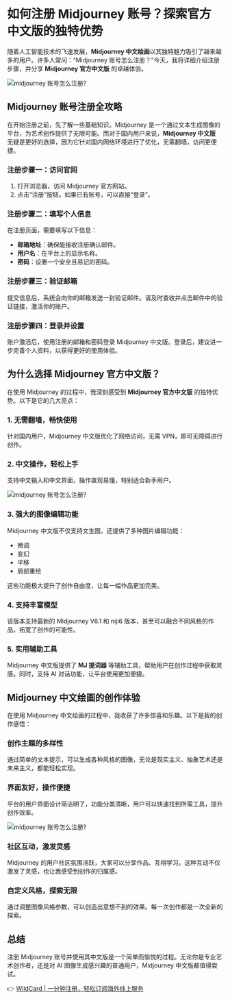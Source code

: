 # 如何注册 Midjourney 账号？探索官方中文版的独特优势

随着人工智能技术的飞速发展，**Midjourney 中文绘画**以其独特魅力吸引了越来越多的用户。许多人常问：“Midjourney 账号怎么注册？”今天，我将详细介绍注册步骤，并分享 **Midjourney 官方中文版** 的卓越体验。

![midjourney 账号怎么注册?](https://bbtdd.com/img/549236606926.webp_q520)

## Midjourney 账号注册全攻略

在开始注册之前，先了解一些基础知识。Midjourney 是一个通过文本生成图像的平台，为艺术创作提供了无限可能。而对于国内用户来说，**Midjourney 中文版** 无疑是更好的选择，因为它针对国内网络环境进行了优化，无需翻墙，访问更便捷。

### 注册步骤一：访问官网
1. 打开浏览器，访问 Midjourney 官方网站。
2. 点击“注册”按钮。如果已有账号，可以直接“登录”。

### 注册步骤二：填写个人信息
在注册页面，需要填写以下信息：
- **邮箱地址**：确保能接收注册确认邮件。
- **用户名**：在平台上的显示名称。
- **密码**：设置一个安全且易记的密码。

### 注册步骤三：验证邮箱
提交信息后，系统会向你的邮箱发送一封验证邮件。请及时查收并点击邮件中的验证链接，激活你的账户。

### 注册步骤四：登录并设置
账户激活后，使用注册的邮箱和密码登录 Midjourney 中文版。登录后，建议进一步完善个人资料，以获得更好的使用体验。

## 为什么选择 Midjourney 官方中文版？

在使用 Midjourney 的过程中，我深刻感受到 **Midjourney 官方中文版** 的独特优势。以下是它的几大亮点：

### 1. 无需翻墙，畅快使用
针对国内用户，Midjourney 中文版优化了网络访问，无需 VPN，即可无障碍进行创作。

### 2. 中文操作，轻松上手
支持中文输入和中文界面，操作直观易懂，特别适合新手用户。

![midjourney 账号怎么注册?](https://bbtdd.com/img/4062034854543.webp_q520)

### 3. 强大的图像编辑功能
Midjourney 中文版不仅支持文生图，还提供了多种图片编辑功能：
- 微调
- 变幻
- 平移
- 局部重绘

这些功能极大提升了创作自由度，让每一幅作品更加完美。

### 4. 支持丰富模型
该版本支持最新的 Midjourney V6.1 和 niji6 版本，甚至可以融合不同风格的作品，拓宽了创作的可能性。

### 5. 实用辅助工具
Midjourney 中文版提供了 **MJ 提词器** 等辅助工具，帮助用户在创作过程中获取灵感。同时，支持 AI 对话功能，让平台使用更加便捷。

## Midjourney 中文绘画的创作体验

在使用 Midjourney 中文绘画的过程中，我收获了许多惊喜和乐趣。以下是我的创作感悟：

### 创作主题的多样性
通过简单的文本提示，可以生成各种风格的图像，无论是现实主义、抽象艺术还是未来主义，都能轻松实现。

### 界面友好，操作便捷
平台的用户界面设计简洁明了，功能分类清晰，用户可以快速找到所需工具，提升创作效率。

![midjourney 账号怎么注册?](https://bbtdd.com/img/53670674824907.webp_q520)

### 社区互动，激发灵感
Midjourney 的用户社区氛围活跃，大家可以分享作品、互相学习。这种互动不仅激发了灵感，也让我感受到创作的归属感。

### 自定义风格，探索无限
通过调整图像风格参数，可以创造出意想不到的效果。每一次创作都是一次全新的探索。

## 总结

注册 Midjourney 账号并使用其中文版是一个简单而愉悦的过程。无论你是专业艺术创作者，还是对 AI 图像生成感兴趣的普通用户，Midjourney 中文版都值得尝试。

👉 [WildCard | 一分钟注册，轻松订阅海外线上服务](https://bbtdd.com/WildCard)